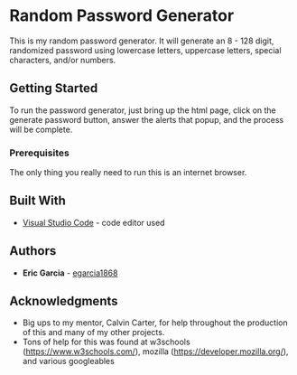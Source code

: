 # Random Password Generator

This is my random password generator.  It will generate an 8 - 128 digit, randomized password using lowercase letters, uppercase letters, special characters, and/or numbers.

## Getting Started

To run the password generator, just bring up the html page, click on the generate password button, answer the alerts that popup, and the process will be complete.

### Prerequisites

The only thing you really need to run this is an internet browser.

## Built With

* [Visual Studio Code](https://code.visualstudio.com/) - code editor used

## Authors

* **Eric Garcia** - [egarcia1868](https://github.com/egarcia1868)

## Acknowledgments

* Big ups to my mentor, Calvin Carter, for help throughout the production of this and many of my other projects.
* Tons of help for this was found at w3schools (https://www.w3schools.com/), mozilla (https://developer.mozilla.org/), and various googleables

